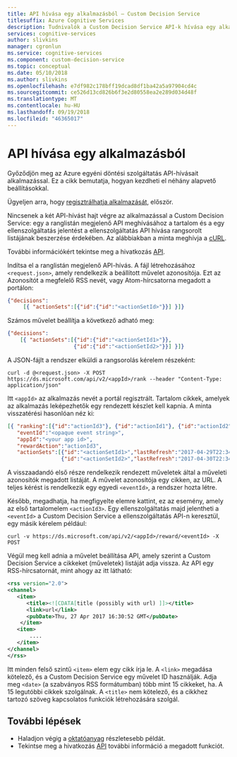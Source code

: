 ```yaml
---
title: API hívása egy alkalmazásból – Custom Decision Service
titlesuffix: Azure Cognitive Services
description: Tudnivalók a Custom Decision Service API-k hívása egy alkalmazással.
services: cognitive-services
author: slivkins
manager: cgronlun
ms.service: cognitive-services
ms.component: custom-decision-service
ms.topic: conceptual
ms.date: 05/10/2018
ms.author: slivkins
ms.openlocfilehash: e7df982c178bff19dcad8df1ba42a5a97904cd4c
ms.sourcegitcommit: ce526d13cd826b6f3e2d80558ea2e289d034d48f
ms.translationtype: MT
ms.contentlocale: hu-HU
ms.lasthandoff: 09/19/2018
ms.locfileid: "46365017"
---
```

# <a name="call-api-from-an-app"></a>API hívása egy alkalmazásból

Győződjön meg az Azure egyéni döntési szolgáltatás API-hívásait alkalmazással. Ez a cikk bemutatja, hogyan kezdheti el néhány alapvető beállításokkal.

Ügyeljen arra, hogy [regisztrálhatja alkalmazását](custom-decision-service-get-started-register.md), először.

Nincsenek a két API-hívást hajt végre az alkalmazással a Custom Decision Service: egy a ranglistán megjelenő API meghívásához a tartalom és a egy ellenszolgáltatás jelentést a ellenszolgáltatás API hívása rangsorolt listájának beszerzése érdekében. Az alábbiakban a minta meghívja a [cURL](https://en.wikipedia.org/wiki/CURL).

További információkért tekintse meg a hivatkozás [API](custom-decision-service-api-reference.md).

Indítsa el a ranglistán megjelenő API-hívás. A fájl létrehozásához `<request.json>`, amely rendelkezik a beállított művelet azonosítója. Ezt az Azonosítót a megfelelő RSS nevét, vagy Atom-hírcsatorna megadott a portálon:

```json
{"decisions":
     [{ "actionSets":[{"id":{"id":"<actionSetId>"}}] }]}
```

Számos művelet beállítja a következő adható meg:

```json
{"decisions":
    [{ "actionSets":[{"id":{"id":"<actionSetId1>"}},
                     {"id":{"id":"<actionSetId2>"}}] }]}
```

A JSON-fájlt a rendszer elküldi a rangsorolás kérelem részeként:

```shell
curl -d @<request.json> -X POST https://ds.microsoft.com/api/v2/<appId>/rank --header "Content-Type: application/json"
```

Itt `<appId>` az alkalmazás nevét a portál regisztrált. Tartalom cikkek, amelyek az alkalmazás leképezhetők egy rendezett készlet kell kapnia. A minta visszatérési hasonlóan néz ki:

```json
[{ "ranking":[{"id":"actionId3"}, {"id":"actionId1"}, {"id":"actionId2"}],
   "eventId":"<opaque event string>",
   "appId":"<your app id>",
   "rewardAction":"actionId3",
   "actionSets":[{"id":"<actionSetId1>","lastRefresh":"2017-04-29T22:34:25.3401438Z"},
                 {"id":"<actionSetId2>","lastRefresh":"2017-04-30T22:34:25.3401438Z"}]}]
```

A visszaadandó első része rendelkezik rendezett műveletek által a műveleti azonosítók megadott listáját. A művelet azonosítója egy cikken, az URL. A teljes kérést is rendelkezik egy egyedi `<eventId>`, a rendszer hozta létre.

Később, megadhatja, ha megfigyelte elemre kattint, ez az esemény, amely az első tartalomelem `<actionId3>`. Egy ellenszolgáltatás majd jelentheti a `<eventId>` a Custom Decision Service a ellenszolgáltatás API-n keresztül, egy másik kérelem például:

```shell
curl -v https://ds.microsoft.com/api/v2/<appId>/reward/<eventId> -X POST
```

Végül meg kell adnia a művelet beállítása API, amely szerint a Custom Decision Service a cikkeket (műveletek) listáját adja vissza. Az API egy RSS-hírcsatornát, mint ahogy az itt látható:

```xml
<rss version="2.0">
<channel>
   <item>
      <title><![CDATA[title (possibly with url) ]]></title>
      <link>url</link>
      <pubDate>Thu, 27 Apr 2017 16:30:52 GMT</pubDate>
    </item>
   <item>
       ....
   </item>
</channel>
</rss>
```

Itt minden felső szintű `<item>` elem egy cikk írja le. A `<link>` megadása kötelező, és a Custom Decision Service egy művelet ID használják. Adja meg `<date>` (a szabványos RSS formátumban) több mint 15 cikkeket, ha. A 15 legutóbbi cikkek szolgálnak. A `<title>` nem kötelező, és a cikkhez tartozó szöveg kapcsolatos funkciók létrehozására szolgál.

## <a name="next-steps"></a>További lépések

* Haladjon végig a [oktatóanyag](custom-decision-service-tutorial-news.md) részletesebb példát.
* Tekintse meg a hivatkozás [API](custom-decision-service-api-reference.md) további információ a megadott funkciót.